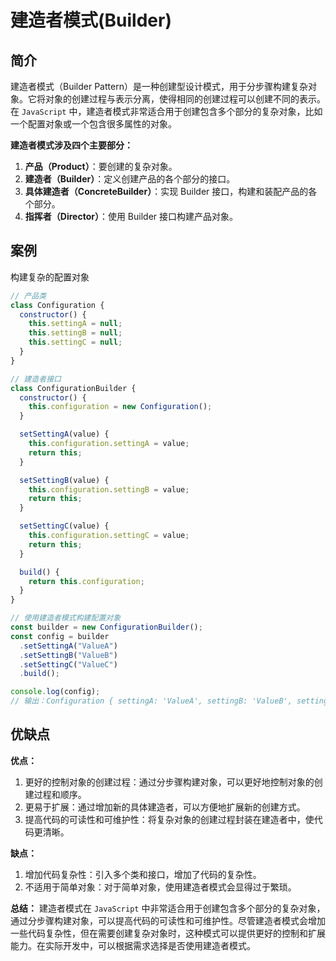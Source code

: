 # 建造者模式(Builder)

## 简介

建造者模式（Builder Pattern）是一种创建型设计模式，用于分步骤构建复杂对象。它将对象的创建过程与表示分离，使得相同的创建过程可以创建不同的表示。在 `JavaScript` 中，建造者模式非常适合用于创建包含多个部分的复杂对象，比如一个配置对象或一个包含很多属性的对象。

**建造者模式涉及四个主要部分：**

1. **产品（Product）**：要创建的复杂对象。
2. **建造者（Builder）**：定义创建产品的各个部分的接口。
3. **具体建造者（ConcreteBuilder）**：实现 Builder 接口，构建和装配产品的各个部分。
4. **指挥者（Director）**：使用 Builder 接口构建产品对象。

## 案例

构建复杂的配置对象

```js
// 产品类
class Configuration {
  constructor() {
    this.settingA = null;
    this.settingB = null;
    this.settingC = null;
  }
}

// 建造者接口
class ConfigurationBuilder {
  constructor() {
    this.configuration = new Configuration();
  }

  setSettingA(value) {
    this.configuration.settingA = value;
    return this;
  }

  setSettingB(value) {
    this.configuration.settingB = value;
    return this;
  }

  setSettingC(value) {
    this.configuration.settingC = value;
    return this;
  }

  build() {
    return this.configuration;
  }
}

// 使用建造者模式构建配置对象
const builder = new ConfigurationBuilder();
const config = builder
  .setSettingA("ValueA")
  .setSettingB("ValueB")
  .setSettingC("ValueC")
  .build();

console.log(config);
// 输出：Configuration { settingA: 'ValueA', settingB: 'ValueB', settingC: 'ValueC' }
```

## 优缺点

**优点：**

1. 更好的控制对象的创建过程：通过分步骤构建对象，可以更好地控制对象的创建过程和顺序。
2. 更易于扩展：通过增加新的具体建造者，可以方便地扩展新的创建方式。
3. 提高代码的可读性和可维护性：将复杂对象的创建过程封装在建造者中，使代码更清晰。

**缺点：**

1. 增加代码复杂性：引入多个类和接口，增加了代码的复杂性。
2. 不适用于简单对象：对于简单对象，使用建造者模式会显得过于繁琐。

**总结：**
建造者模式在 `JavaScript` 中非常适合用于创建包含多个部分的复杂对象，通过分步骤构建对象，可以提高代码的可读性和可维护性。尽管建造者模式会增加一些代码复杂性，但在需要创建复杂对象时，这种模式可以提供更好的控制和扩展能力。在实际开发中，可以根据需求选择是否使用建造者模式。
